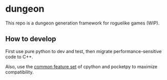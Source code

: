 # dungeon
 
This repo is a dungeon generation framework for roguelike games (WIP).

## How to develop

First use pure python to dev and test,
then migrate performance-sensitive code to C++.

Also, use the [common feature set](https://reference.pocketpy.dev/python.html) of cpython and pocketpy to maximize compatibility.

